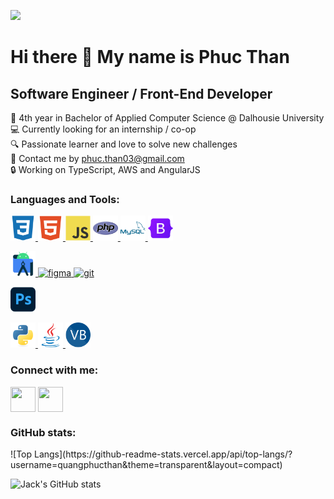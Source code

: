 ![](https://komarev.com/ghpvc/?username=quangphucthan&color=ff69b4)

<h1 align="left">Hi there 👋 My name is Phuc Than</h1>

<h2 align="left">Software Engineer / Front-End Developer</h2>

:school: 4th year in Bachelor of Applied Computer Science @ Dalhousie University <br>
:computer: Currently looking for an internship / co-op <br>
:mag: Passionate learner and love to solve new challenges <br>
:email: Contact me by phuc.than03@gmail.com <br>
:lock: Working on TypeScript, AWS and AngularJS

<h3 align="left">Languages and Tools: </h3>
<p align="left">  
  <a href="https://www.w3schools.com/css/" target="_blank"> <img src="https://github.com/devicons/devicon/blob/master/icons/css3/css3-plain.svg" alt="css3" width="40" height="40"/> </a>
  <a href="https://www.w3.org/html/" target="_blank"> <img src="https://github.com/devicons/devicon/blob/master/icons/html5/html5-plain.svg" alt="html5" width="40" height="40"/> </a> 
  <a href="https://www.w3schools.com/js/" target="_blank"> <img src="https://github.com/devicons/devicon/blob/master/icons/javascript/javascript-original.svg" alt="js" width="40" height="40"/> </a>
  <a href="https://www.w3schools.com/php/" target="_blank"> <img src="https://github.com/devicons/devicon/blob/master/icons/php/php-original.svg" alt="php" width="40" height="40"/> </a>
  <a href="https://www.w3schools.com/mysql/" target="_blank"> <img src="https://github.com/devicons/devicon/blob/master/icons/mysql/mysql-plain-wordmark.svg" alt="mysql" width="40" height="40"/> </a>
  <a href="https://getbootstrap.com/" target="_blank"> <img src="https://github.com/devicons/devicon/blob/master/icons/bootstrap/bootstrap-original.svg" alt="bs" width="40" height="40"/> </a>

  <a href="developer.android.com/studio/intro/" target="_blank"> <img src="https://github.com/devicons/devicon/blob/master/icons/androidstudio/androidstudio-original.svg" alt="androidstu" width="40" height="40"/> </a>
  <a href="https://www.figma.com/" target="_blank"> <img src="https://www.vectorlogo.zone/logos/figma/figma-icon.svg" alt="figma" width="40" height="40"/> </a> 
  <a href="https://git-scm.com/" target="_blank"> <img src="https://www.vectorlogo.zone/logos/git-scm/git-scm-icon.svg" alt="git" width="40" height="40"/> </a> 
  
  <a href="https://www.photoshop.com/en/" target="_blank"> <img src="https://github.com/devicons/devicon/blob/master/icons/photoshop/photoshop-original.svg" alt="photoshop" width="40" height="40"/> </a>
  
  <a href="https://www.python.org/" target="_blank"> <img src="https://github.com/devicons/devicon/blob/master/icons/python/python-original.svg" alt="python" width="40" height="40"/> </a>
  <a href="https://www.java.com/en/" target ="_blank"> <img src="https://github.com/devicons/devicon/blob/master/icons/java/java-original.svg" alt="java" width="40" height="40"/> </a>
  <a href="https://learn.microsoft.com/en-us/dotnet/visual-basic/" target="_blank"> <img src="https://github.com/devicons/devicon/blob/master/icons/visualbasic/visualbasic-original.svg" alt="visualbasic" width="40" height="40"/> </a>
</p>
  

<h3 align="left">Connect with me:</h3>
<p align="left">
  <a href="https://www.linkedin.com/in/phuc-than/" target="blank"><img align="center" src="https://upload.wikimedia.org/wikipedia/commons/8/81/LinkedIn_icon.svg" alt="" height="40" width="40" /></a>
  <a href="https://github.com/quangphucthan/" target="blank"><img align="center" src="https://github.githubassets.com/assets/GitHub-Mark-ea2971cee799.png" alt="" height="40" width="40" /></a>
</p>

<h3 align="left">GitHub stats:</h3>
![Top Langs](https://github-readme-stats.vercel.app/api/top-langs/?username=quangphucthan&theme=transparent&layout=compact)

![Jack's GitHub stats](https://github-readme-stats.vercel.app/api?username=quangphucthan&theme=transparent&show_icons=true)

